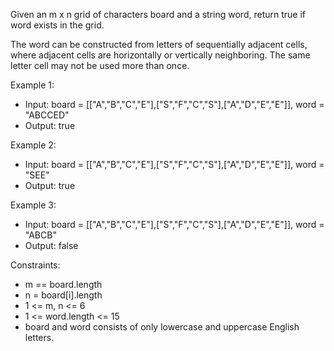 Given an m x n grid of characters board and a string word, return true if word exists in the grid.

The word can be constructed from letters of sequentially adjacent cells, where adjacent cells are horizontally or vertically neighboring. The same letter cell may not be used more than once.

Example 1:


- Input: board = [["A","B","C","E"],["S","F","C","S"],["A","D","E","E"]], word = "ABCCED"
- Output: true

Example 2:


- Input: board = [["A","B","C","E"],["S","F","C","S"],["A","D","E","E"]], word = "SEE"
- Output: true

Example 3:


- Input: board = [["A","B","C","E"],["S","F","C","S"],["A","D","E","E"]], word = "ABCB"
- Output: false

Constraints:
- m == board.length
- n = board[i].length
- 1 <= m, n <= 6
- 1 <= word.length <= 15
- board and word consists of only lowercase and uppercase English letters.